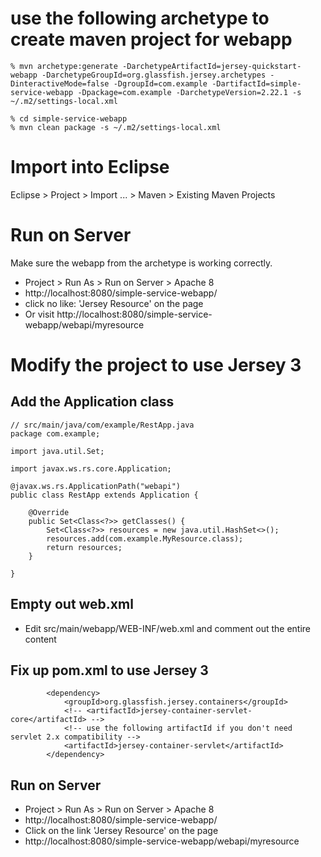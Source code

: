 # use the following archetype to create maven project for webapp

```
% mvn archetype:generate -DarchetypeArtifactId=jersey-quickstart-webapp -DarchetypeGroupId=org.glassfish.jersey.archetypes -DinteractiveMode=false -DgroupId=com.example -DartifactId=simple-service-webapp -Dpackage=com.example -DarchetypeVersion=2.22.1 -s ~/.m2/settings-local.xml

% cd simple-service-webapp
% mvn clean package -s ~/.m2/settings-local.xml
```
# Import into Eclipse
Eclipse > Project > Import ... > Maven > Existing Maven Projects

# Run on Server

Make sure the webapp from the archetype is working correctly.

* Project > Run As > Run on Server > Apache 8
* http://localhost:8080/simple-service-webapp/
* click no like: 'Jersey Resource' on the page
* Or visit http://localhost:8080/simple-service-webapp/webapi/myresource

# Modify the project to use Jersey 3

## Add the Application class

```
// src/main/java/com/example/RestApp.java
package com.example;

import java.util.Set;

import javax.ws.rs.core.Application;

@javax.ws.rs.ApplicationPath("webapi")
public class RestApp extends Application {
	
	@Override
	public Set<Class<?>> getClasses() {
		Set<Class<?>> resources = new java.util.HashSet<>();
		resources.add(com.example.MyResource.class);
		return resources;
	}

}
```


## Empty out web.xml
* Edit src/main/webapp/WEB-INF/web.xml and comment out the entire content

## Fix up pom.xml to use Jersey 3
```
        <dependency>
            <groupId>org.glassfish.jersey.containers</groupId>
            <!-- <artifactId>jersey-container-servlet-core</artifactId> -->
            <!-- use the following artifactId if you don't need servlet 2.x compatibility -->
            <artifactId>jersey-container-servlet</artifactId>
        </dependency>
```


## Run on Server
* Project > Run As > Run on Server > Apache 8
* http://localhost:8080/simple-service-webapp/
* Click on the link 'Jersey Resource' on the page
* http://localhost:8080/simple-service-webapp/webapi/myresource
